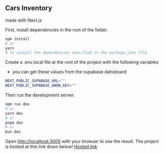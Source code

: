 ## Cars Inventory
made with Next.js

First, install dependencies in the root of the folder.

```bash
npm install
# or
yarn
# to install the dependencies specified in the package.json file
```

Create a .env.local file at the root of the project with the following variables
- you can get these values from the supabase dahsboard
  
```bash
NEXT_PUBLIC_SUPABASE_URL=""
NEXT_PUBLIC_SUPABASE_ANON_KEY=""
```

Then run the development server:

```bash
npm run dev
# or
yarn dev
# or
pnpm dev
# or
bun dev
```

Open [http://localhost:3000](http://localhost:3000) with your browser to see the result.
The project is hosted at this link down below!
[Hosted link](https://carsinventory.vercel.app/)  
